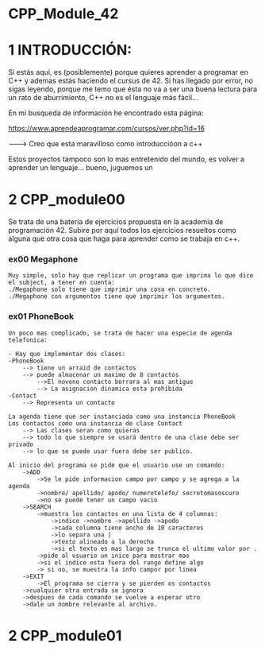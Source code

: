 # CPP_Module_42

# 1 INTRODUCCIÓN:

Si estás aquí, es (posiblemente) porque quieres aprender a programar en C++ y ademas estás haciendo el cursus de 42. Si has llegado por error, no sigas leyendo, porque me temo que ésta no va a ser una buena lectura para un rato de aburrimiento, C++ no es el lenguaje más fácil...

En mi busqueda de información he encontrado esta página:

https://www.aprendeaprogramar.com/cursos/ver.php?id=16

---> Creo que esta maravilloso como introduccióon a c++

Estos proyectos tampoco son lo mas entretenido del mundo, es volver a aprender un lenguaje... bueno, juguemos un 

# 2 CPP_module00

Se trata de una bateria de ejercicios propuesta en la academia de programación 42.
	Subire por aquí todos los ejercicios resueltos como alguna que otra cosa que haga para aprender como se trabaja en c++.

### ex00 Megaphone
	Muy simple, solo hay que replicar un programa que imprima lo que dice el subject, a tener en cuenta:
	./Megaphone solo tiene que imprimir una cosa en concreto.
	./Megaphone con argumentos tiene que imprimir los argumentos.

### ex01 PhoneBook
	Un poco mas complicado, se trata de hacer una especie de agenda telefonica:
	
	- Hay que implementar dos clases:
	-PhoneBook 
		--> tiene un arraid de contactos
		--> puede almacenar un maximo de 8 contactos
			-->El noveno contacto borrara al mas antiguo
			--> La asignacion dinamica esta prohibida
	-Contact
		--> Representa un contacto
	
	La agenda tiene que ser instanciada como una instancia PhoneBook
	Los contactos como una instancia de clase Contact
		--> Las clases seran como quieras
		--> todo lo que siempre se usará dentro de una clase debe ser privado
		--> lo que se puede usar fuera debe ser publico.

	Al inicio del programa se pide que el usuario use un comando:
		->ADD
			->Se le pide informacion campo por campo y se agrega a la agenda
			->nombre/ apellido/ apodo/ numerotelefo/ secretomasoscuro
			->no se puede tener un campo vacio
		->SEARCH
			->muestra los contactos en una lista de 4 columnas:
				->indice ->nombre ->apellido ->apodo
				->cada columna tiene ancho de 10 caracteres 
				->lo separa una | 
				->texto alineado a la derecha
				->si el texto es mas largo se trunca el ultimo valor por .
			->pide al usuario un inice para mostrar mas 
			->si el indice esta fuera del rango define algo
			-> si no, se muestra la info campor por linea
		->EXIT
			->El programa se cierra y se pierden os contactos
		->cualquier otra entrada se ignora
		->despues de cada comando se vuelve a esperar otro
		->dale un nombre relevante al archivo.

# 2 CPP_module01


